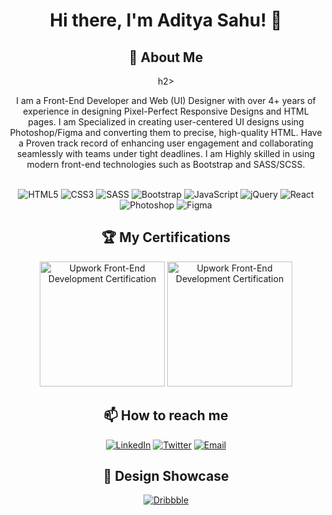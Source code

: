 <div align="center">


# Hi there, I'm Aditya Sahu! 👋

<h2>🚀 About Me</h2>h2>

I am a Front-End Developer and Web (UI) Designer with over 4+ years of experience in designing Pixel-Perfect Responsive Designs and HTML pages. I am Specialized in creating user-centered UI designs using Photoshop/Figma and converting them to precise, high-quality HTML. Have a Proven track record of enhancing user engagement and collaborating seamlessly with teams under tight deadlines. I am Highly skilled in using modern front-end technologies such as Bootstrap and SASS/SCSS.  <br> <br>

![HTML5](https://img.shields.io/badge/html5-%23E34F26.svg?style=for-the-badge&logo=html5&logoColor=white)
![CSS3](https://img.shields.io/badge/css3-%231572B6.svg?style=for-the-badge&logo=css3&logoColor=white)
![SASS](https://img.shields.io/badge/Sass-%23CC6699.svg?style=for-the-badge&logo=sass&logoColor=white)
![Bootstrap](https://img.shields.io/badge/Bootstrap-%23712CF9.svg?style=for-the-badge&logo=bootstrap&logoColor=white)
![JavaScript](https://img.shields.io/badge/javascript-%23323330.svg?style=for-the-badge&logo=javascript&logoColor=%23F7DF1E)
![jQuery](https://img.shields.io/badge/jquery-%230769AD.svg?style=for-the-badge&logo=jquery&logoColor=white)
![React](https://img.shields.io/badge/react-%2320232a.svg?style=for-the-badge&logo=react&logoColor=%2361DAFB)
![Photoshop](https://img.shields.io/badge/Adobe%20Photoshop-%2331A8FF.svg?style=for-the-badge&logo=adobephotoshop&logoColor=white)
![Figma](https://img.shields.io/badge/figma-white.svg?style=for-the-badge&logo=figma&logoColor=%23231A8FF)

## 🏆 My Certifications

<img src="https://www.upwork.com/mc/documents/front-end-development.png" alt="Upwork Front-End Development Certification" width="200">
<img src="https://www.upwork.com/mc/documents/css-front-end-development.png" alt="Upwork Front-End Development Certification" width="200">


## 📫 How to reach me

[![LinkedIn](https://img.shields.io/badge/-LinkedIn-blue?style=for-the-badge&logo=linkedin&logoColor=white)](https://www.linkedin.com/in/imadityasahu)
[![Twitter](https://img.shields.io/badge/Twitter-%231DA1F2.svg?style=for-the-badge&logo=twitter&logoColor=white)](https://twitter.com/meAdityaSahu)
[![Email](https://img.shields.io/badge/Email-D14836?style=for-the-badge&logo=gmail&logoColor=white)](mailto:aditya.webartist@gmail.com)


## 🎨 Design Showcase

[![Dribbble](https://img.shields.io/badge/Dribbble-%23EA4C89.svg?style=for-the-badge&logo=dribbble&logoColor=white)](https://dribbble.com/adityasahu)

</div>

